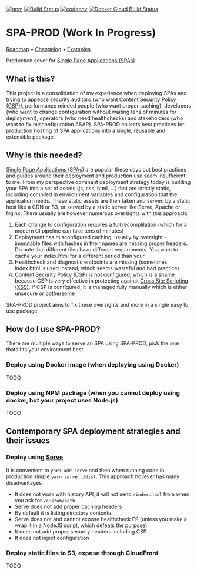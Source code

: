 [![npm](https://img.shields.io/npm/v/spa-prod.svg)](https://www.npmjs.com/package/spa-prod) [![Build Status](https://travis-ci.com/jkelin/spa-prod.svg?branch=master)](https://travis-ci.com/jkelin/spa-prod) [![codecov](https://codecov.io/gh/jkelin/spa-prod/branch/master/graph/badge.svg)](https://codecov.io/gh/jkelin/spa-prod) [![Docker Cloud Build Status](https://img.shields.io/docker/cloud/build/fireantik/spa-prod.svg)](https://cloud.docker.com/repository/docker/fireantik/spa-prod)

# SPA-PROD (Work In Progress)

[Roadmap](/docs/roadmap.md) • [Changelog](/docs/changelog.md) • [Examples](/examples)

Production sever for [Single Page Applications (SPAs)](https://en.wikipedia.org/wiki/Single-page_application)

## What is this?

This project is a consolidation of my experience when deploying SPAs and trying to appease security auditors (who want [Content Security Policy (CSP)](https://developer.mozilla.org/en-US/docs/Web/HTTP/CSP)), performance minded people (who want proper caching), developers (who want to change configuration without waiting tens of minutes for deployment), operators (who need healthchecks) and stakeholders (who want to fix misconfiguration ASAP). SPA-PROD collects best practices for production hosting of SPA applications into a single, reusable and extensible package.

## Why is this needed?

[Single Page Applications (SPAs)](https://en.wikipedia.org/wiki/Single-page_application) are popular these days but best practices and guides around their deployment and production use seem insufficient to me. From my perspective dominant deployment strategy today is building your SPA into a set of assets (js, css, html, ...) that are strictly static, including compiled in environment variables and configuration that the application needs. These static assets are then taken and served by a static host like a CDN or S3, or served by a static server like Serve, Apache or Nginx. There usually are however numerous oversights with this approach:

1. Each change to configuration requires a full recomplilation (which for a modern CI pipeline can take tens of minutes)
2. Deployment has misconfigured caching, usually by oversight - immutable files with hashes in their names are missing proper headers. Do note that different files have different requirements. You want to cache your index.html for a different period than your
3. Healthcheck and diagnostic endpoints are missing (sometimes index.html is used instead, which seems wasteful and bad practice)
4. [Content Security Policy (CSP)](https://developer.mozilla.org/en-US/docs/Web/HTTP/CSP) is not configured, which is a shame because CSP is very effective in protecting against [Cross Site Scripting (XSS)](https://cs.wikipedia.org/wiki/Cross-site_scripting). If CSP is configured, it is managed fully manually which is either unsecure or bothersome

SPA-PROD project aims to fix these oversights and more in a single easy to use package

## How do I use SPA-PROD?

There are multiple ways to serve an SPA using SPA-PROD, pick the one thats fits your environment best.

### Deploy using Docker image (when deploying using Docker)

TODO

### Deploy using NPM package (when you cannot deploy using docker, but your project uses Node.js)

TODO

## Contemporary SPA deployment strategies and their issues

### Deploy using [Serve](https://www.npmjs.com/package/serve)

It is convenient to `yarn add serve` and then when running code in production simple `yarn serve ./dist`. This approach hovever has many disadvantages.

- It does not work with history API, it will not send `/index.html` from when you ask for `/custom/path`
- Serve does not add proper caching headers
- By default it is listing directory contents
- Serve does not and cannot expose healthcheck EP (unless you make a wrap it in a NodeJS script, which defeats the purpose)
- It does not add proper security headers including CSP
- It does not inject configuration

### Deploy static files to S3, expose through CloudFront

TODO
